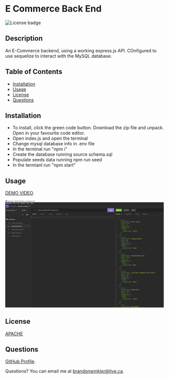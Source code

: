 # E Commerce Back End

![License badge](https://img.shields.io/badge/license-Apache-blue)

## Description

An E-Commerce backend, using a working express.js API. COnfigured to use sequelize to interact with the MySQL database.

## Table of Contents

- [Installation](#installation)
- [Usage](#usage)
- [License](#license)
- [Questions](#questions)

## Installation

- To install, click the green code button. Download the zip file and unpack. Open in your favourite code editor.
- Open index.js and open the terminal
- Change mysql database info in .env file
- In the terminal run "npm i"
- Create the database running source schema.sql
- Populate seeds data running npm run seed
- In the termianl run "npm start"

## Usage

[DEMO VIDEO](https://drive.google.com/file/d/1nwKZTsM8wewyo2cN15UDieOpT6EgwRMi/view).

![Screenshot](assets/images/screenshot.png)

## License

[APACHE](https://www.apache.org/licenses/LICENSE-2.0.txt)

## Questions

[GitHub Profile](https://github.com/bdubz93).

Questions? You can email me at brandonwinkler@live.ca.
